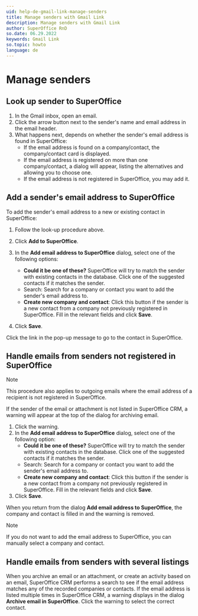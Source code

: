 ```yaml
---
uid: help-de-gmail-link-manage-senders
title: Manage senders with Gmail Link
description: Manage senders with Gmail Link
author: SuperOffice RnD
so.date: 06.29.2022
keywords: Gmail Link
so.topic: howto
language: de
---
```


# Manage senders

## Look up sender to SuperOffice

1. In the Gmail inbox, open an email.
2. Click the arrow button next to the sender's name and email address in the email header.
3. What happens next, depends on whether the sender's email address is found in SuperOffice:
    * If the email address is found on a company/contact, the company/contact card is displayed.
    * If the email address is registered on more than one company/contact, a dialog will appear, listing the alternatives and allowing you to choose one.
    * If the email address is not registered in SuperOffice, you may add it.

## Add a sender's email address to SuperOffice

To add the sender's email address to a new or existing contact in SuperOffice:

1. Follow the look-up procedure above.

2. Click **Add to SuperOffice**.

3. In the **Add email address to SuperOffice** dialog, select one of the following options:

    * **Could it be one of these?** SuperOffice will try to match the sender with existing contacts in the database. Click one of the suggested contacts if it matches the sender.
    * Search: Search for a company or contact you want to add the sender's email address to.
    * **Create new company and contact**: Click this button if the sender is a new contact from a company not previously registered in SuperOffice. Fill in the relevant fields and click **Save**.

4. Click **Save**.

Click the link in the pop-up message to go to the contact in SuperOffice.

## Handle emails from senders not registered in SuperOffice

> [!NOTE]
> This procedure also applies to outgoing emails where the email address of a recipient is not registered in SuperOffice.

If the sender of the email or attachment is not listed in SuperOffice CRM, a warning will appear at the top of the dialog for archiving email.

1. Click the warning.
2. In the **Add email address to SuperOffice** dialog, select one of the following option:
    * **Could it be one of these?** SuperOffice will try to match the sender with existing contacts in the database. Click one of the suggested contacts if it matches the sender.
    * Search: Search for a company or contact you want to add the sender's email address to.
    * **Create new company and contact**: Click this button if the sender is a new contact from a company not previously registered in SuperOffice. Fill in the relevant fields and click **Save**.
3. Click **Save**.

When you return from the dialog **Add email address to SuperOffice**, the company and contact is filled in and the warning is removed.

> [!NOTE]
> If you do not want to add the email address to SuperOffice, you can manually select a company and contact.

## Handle emails from senders with several listings

When you archive an email or an attachment, or create an activity based on an email, SuperOffice CRM performs a search to see if the email address matches any of the recorded companies or contacts. If the email address is listed multiple times in SuperOffice CRM, a warning displays in the dialog **Archive email in SuperOffice**. Click the warning to select the correct contact.

